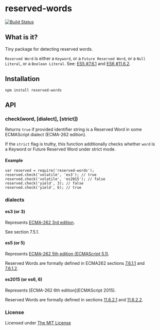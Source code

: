 # reserved-words

[![Build Status](https://secure.travis-ci.org/zxqfox/reserved-words.svg)](http://travis-ci.org/zxqfox/reserved-words)

## What is it?

Tiny package for detecting reserved words.

`Reserved Word` is either a `Keyword`, or a `Future Reserved Word`, or a `Null Literal`, or a `Boolean Literal`.
See: [ES5 #7.6.1](http://es5.github.io/#x7.6.1) and
[ES6 #11.6.2](http://www.ecma-international.org/ecma-262/6.0/#sec-reserved-words).

## Installation

```
npm install reserved-words
```

## API

### check(word, [dialect], [strict])

Returns `true` if provided identifier string is a Reserved Word
in some ECMAScript dialect (ECMA-262 edition).

If the `strict` flag is truthy, this function additionally checks whether
`word` is a Keyword or Future Reserved Word under strict mode.

#### Example

```
var reserved = require('reserved-words');
reserved.check('volatile', 'es3'); // true
reserved.check('volatile', 'es2015'); // false
reserved.check('yield', 3); // false
reserved.check('yield', 6); // true
```

### dialects

#### es3 (or 3)

Represents [ECMA-262 3rd edition](http://www.ecma-international.org/publications/files/ECMA-ST-ARCH/ECMA-262,%203rd%20edition,%20December%201999.pdf).

See section 7.5.1.

#### es5 (or 5)

Represents [ECMA-262 5th edition (ECMAScript 5.1)](http://es5.github.io/).

Reserved Words are formally defined in ECMA262 sections
[7.6.1.1](http://es5.github.io/#x7.6.1.1) and [7.6.1.2](http://es5.github.io/#x7.6.1.2).

#### es2015 (or es6, 6)

Represents [ECMA-262 6th edition](ECMAScript 2015).

Reserved Words are formally defined in sections
[11.6.2.1](http://ecma-international.org/ecma-262/6.0/#sec-keywords) and
[11.6.2.2](http://ecma-international.org/ecma-262/6.0/#sec-future-reserved-words).

### License

Licensed under [The MIT License](https://github.com/zxqfox/reserved-words/blob/master/LICENSE)
